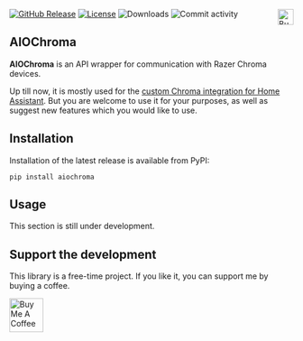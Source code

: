 [![GitHub Release](https://img.shields.io/github/release/Vaskivskyi/aiochroma.svg?style=for-the-badge&color=blue)](https://github.com/Vaskivskyi/aiochroma/releases) [![License](https://img.shields.io/github/license/Vaskivskyi/aiochroma.svg?style=for-the-badge&color=yellow)](LICENSE)
![Downloads](https://img.shields.io/pypi/dm/aiochroma?style=for-the-badge&color=blue) ![Commit activity](https://img.shields.io/github/commit-activity/m/vaskivskyi/aiochroma.svg?style=for-the-badge&color=yellow)<a href="https://www.buymeacoffee.com/vaskivskyi" target="_blank"><img src="https://cdn.buymeacoffee.com/buttons/v2/default-blue.png" alt="Buy Me A Coffee" style="height: 28px !important;" align="right" /></a>

## AIOChroma

**AIOChroma** is an API wrapper for communication with Razer Chroma devices.

Up till now, it is mostly used for the [custom Chroma integration for Home Assistant](https://github.com/Vaskivskyi/ha-chroma). But you are welcome to use it for your purposes, as well as suggest new features which you would like to use.

## Installation

Installation of the latest release is available from PyPI:

```
pip install aiochroma
```

## Usage

This section is still under development.

## Support the development

This library is a free-time project. If you like it, you can support me by buying a coffee.

<a href="https://www.buymeacoffee.com/vaskivskyi" target="_blank"><img src="https://cdn.buymeacoffee.com/buttons/v2/default-blue.png" alt="Buy Me A Coffee" style="height: 60px !important;"></a>
